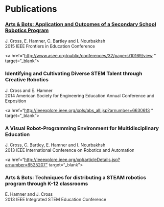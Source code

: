 # [](#header-1)Publications

### [](#header-3)[Arts & Bots: Application and Outcomes of a Secondary School Robotics Program](http://ieeexplore.ieee.org/xpl/articleDetails.jsp?arnumber=7344375)
J. Cross, E. Hamner, C. Bartley and I. Nourbakhsh<br>
2015 IEEE Frontiers in Education Conference<br>

<a href=“http://www.asee.org/public/conferences/32/papers/10169/view “ target=“_blank”><h3>Identifying and Cultivating Diverse STEM Talent through Creative Robotics</h3></a>
<p>J. Cross and E. Hamner<br>
2014 American Society for Engineering Education Annual Conference and Exposition<br></p>

<a href=“http://ieeexplore.ieee.org/xpls/abs_all.jsp?arnumber=6630613 “ target=“_blank”><h3>A Visual Robot-Programming Environment for Multidisciplinary Education</h3></a>
<p>J. Cross, C. Bartley, E. Hamner and I. Nourbakhsh<br>
2013 IEEE International Conference on Robotics and Automation<br></p>

<a href=“http://ieeexplore.ieee.org/xpl/articleDetails.jsp?arnumber=6525207” target=“_blank”><h3>Arts & Bots: Techniques for distributing a STEAM robotics program through K-12 classrooms</h3></a>
<p>E. Hamner and J. Cross<br>
2013 IEEE Integrated STEM Education Conference<br></p>
